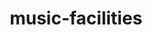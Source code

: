---
schema: default
title: music-facilities
organization: Culture Team
notes: locations of gla listed music facilities
resources:
  - name: music-facilities list
    url: >-
      https://maps.london.gov.uk/gla/rest/services/apps/music_facilities_service_verified/MapServer/0/query?where=verified+%3D+1+AND+X+IS+NOT+NULL+AND+Y+IS+NOT+NULL&geometryType=esriGeometryEnvelope&spatialRel=esriSpatialRelIntersects&returnGeometry=true&geometryPrecision=2&outSR=EPSG%3A4326&resultRecordCount=3&f=geojson
    format: geojson
license: 'https://www.nationalarchives.gov.uk/doc/open-government-licence/version/3/'
maintainer: ''
maintainer_email: ''
---